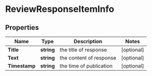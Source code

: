 # ReviewResponseItemInfo


## Properties

| Name | Type | Description | Notes |
|------------ | ------------- | ------------- | -------------|
**Title** | **string** | the title of response |[optional]|
**Text** | **string** | the content of response |[optional]|
**Timestamp** | **string** | the time of publication |[optional]|